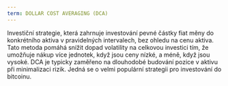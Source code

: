 ```yaml
---
term: DOLLAR COST AVERAGING (DCA)
---
```


Investiční strategie, která zahrnuje investování pevné částky fiat měny do konkrétního aktiva v pravidelných intervalech, bez ohledu na cenu aktiva. Tato metoda pomáhá snížit dopad volatility na celkovou investici tím, že umožňuje nákup více jednotek, když jsou ceny nízké, a méně, když jsou vysoké. DCA je typicky zaměřeno na dlouhodobé budování pozice v aktivu při minimalizaci rizik. Jedná se o velmi populární strategii pro investování do bitcoinu.